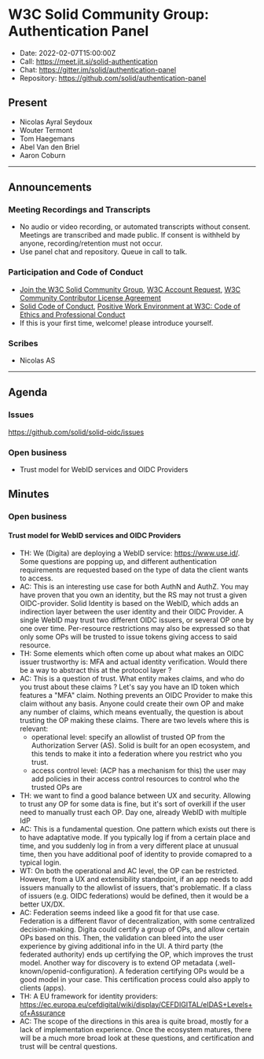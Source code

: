 # W3C Solid Community Group: Authentication Panel

* Date: 2022-02-07T15:00:00Z
* Call: https://meet.jit.si/solid-authentication
* Chat: https://gitter.im/solid/authentication-panel
* Repository: https://github.com/solid/authentication-panel


## Present
* Nicolas Ayral Seydoux
* Wouter Termont
* Tom Haegemans
* Abel Van den Briel
* Aaron Coburn

---

## Announcements

### Meeting Recordings and Transcripts
* No audio or video recording, or automated transcripts without consent. Meetings are transcribed and made public. If consent is withheld by anyone, recording/retention must not occur.
* Use panel chat and repository. Queue in call to talk.


### Participation and Code of Conduct
* [Join the W3C Solid Community Group](https://www.w3.org/community/solid/join), [W3C Account Request](http://www.w3.org/accounts/request), [W3C Community Contributor License Agreement](https://www.w3.org/community/about/agreements/cla/)
* [Solid Code of Conduct](https://github.com/solid/process/blob/master/code-of-conduct.md), [Positive Work Environment at W3C: Code of Ethics and Professional Conduct](https://github.com/solid/process/blob/master/code-of-conduct.md)
* If this is your first time, welcome! please introduce yourself.


### Scribes
* Nicolas AS

---

## Agenda

### Issues
https://github.com/solid/solid-oidc/issues

### Open business

* Trust model for WebID services and OIDC Providers

## Minutes

### Open business

#### Trust model for WebID services and OIDC Providers

- TH: We (Digita) are deploying a WebID service: https://www.use.id/. Some questions are popping up, and different authentication requirements are requested based on the type of data the client wants to access.
- AC: This is an interesting use case for both AuthN and AuthZ. You may have proven that you own an identity, but the RS may not trust a given OIDC-provider. Solid Identity is based on the WebID, which adds an indirection layer between the user identity and their OIDC Provider. A single WebID may trust two different OIDC issuers, or several OP one by one over time. Per-resource restrictions may also be expressed so that only some OPs will be trusted to issue tokens giving access to said resource.
- TH: Some elements which often come up about what makes an OIDC issuer trustworthy is: MFA and actual identity verification. Would there be a way to abstract this at the protocol layer ?
- AC: This is a question of trust. What entity makes claims, and who do you trust about these claims ? Let's say you have an ID token which features a "MFA" claim. Nothing prevents an OIDC Provider to make this claim without any basis. Anyone could create their own OP and make any number of claims, which means eventually, the question is about trusting the OP making these claims. There are two levels where this is relevant: 
    - operational level: specify an allowlist of trusted OP from the Authorization Server (AS). Solid is built for an open ecosystem, and this tends to make it into a federation where you restrict who you trust.
    -  access control level: (ACP has a mechanism for this) the user may add policies in their access control resources to control who the trusted OPs are
-  TH: we want to find a good balance between UX and security. Allowing to trust any OP for some data is fine, but it's sort of overkill if the user need to manually trust each OP. Day one, already WebID with multiple IdP
-  AC: This is a fundamental question. One pattern which exists out there is to have adaptative mode. If you typically log if from a certain place and time, and you suddenly log in from a very different place at unusual time, then you have additional poof of identity to provide comapred to a typical login.
-  WT: On both the operational and AC level, the OP can be restricted. However, from a UX and extensibility standpoint, if an app needs to add issuers manually to the allowlist of issuers, that's problematic. If a class of issuers (e.g. OIDC federations) would be defined, then it would be a better UX/DX.
-  AC: Federation seems indeed like a good fit for that use case. Federation is a different flavor of decentralization, with some centralized decision-making. Digita could certify a group of OPs, and allow certain OPs based on this. Then, the validation can bleed into the user experience by giving additional info in the UI. A third party (the federated authority) ends up certifying the OP, which improves the trust model. Another way for discovery is to extend OP metadata (.well-known/openid-configuration). A federation certifying OPs would be a good model in your case. This certification process could also apply to clients (apps). 
-  TH: A EU framework for identity providers: https://ec.europa.eu/cefdigital/wiki/display/CEFDIGITAL/eIDAS+Levels+of+Assurance
-  AC: The scope of the directions in this area is quite broad, mostly for a lack of implementation experience. Once the ecosystem matures, there will be a much more broad look at these questions, and certification and trust will be central questions.


